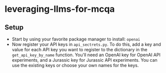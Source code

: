 # leveraging-llms-for-mcqa

## Setup
* Start by using your favorite package manager to install: `openai`
* Now register your API keys in `api_sectrets.py`. To do this, add a key and value for each API key you want to register to the dictionary in the `get_api_key_by_name` function. You'll need an OpenAI key for OpenAI API experiments, and a Jurassic key for Jurassic API experiments. You can use the existing keys or choose your own names for the keys.
